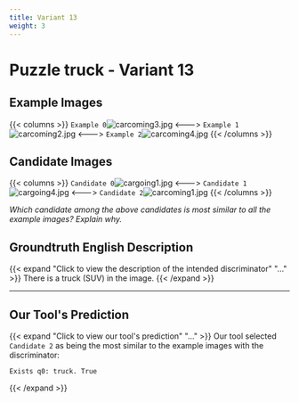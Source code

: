 ```yaml
---
title: Variant 13
weight: 3
---
```


# Puzzle truck - Variant 13

## Example Images
{{< columns >}}
`Example 0`![carcoming3.jpg](/natscene-data/images/carcoming3.jpg)
<--->
`Example 1`![carcoming2.jpg](/natscene-data/images/carcoming2.jpg)
<--->
`Example 2`![carcoming4.jpg](/natscene-data/images/carcoming4.jpg)
{{< /columns >}}

## Candidate Images
{{< columns >}}
`Candidate 0`![cargoing1.jpg](/natscene-data/images/cargoing1.jpg)
<--->
`Candidate 1`![cargoing4.jpg](/natscene-data/images/cargoing4.jpg)
<--->
`Candidate 2`![carcoming1.jpg](/natscene-data/images/carcoming1.jpg)
{{< /columns >}}

*Which candidate among the above candidates is most similar to all the example images? Explain why.*

## Groundtruth English Description

{{< expand "Click to view the description of the intended discriminator" "..." >}}
There is a truck (SUV) in the image.
{{< /expand >}}

---



## Our Tool's Prediction

{{< expand "Click to view our tool's prediction" "..." >}}
Our tool selected `Candidate 2` as being the most similar to the example images with the discriminator:
```plaintext
Exists q0: truck. True
```
{{< /expand >}}
